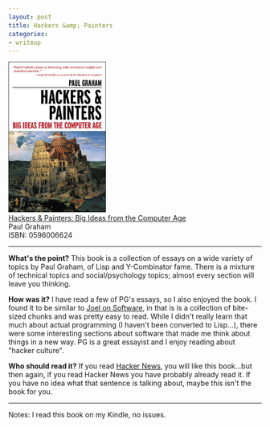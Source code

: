 ```yaml
---
layout: post
title: Hackers &amp; Painters
categories:
- writeup
---
```

![](/static/hackers-and-painters.png)  
[Hackers & Painters: Big Ideas from the Computer Age](http://www.amazon.com/exec/obidos/ASIN/1449389554/ref=nosim&tag=bookreview0a1-20)  
Paul Graham   
ISBN: 0596006624

---

**What's the point?**
This book is a collection of essays on a wide variety of topics by Paul Graham, of Lisp and 
Y-Combinator fame.  There is a mixture of technical topics and social/psychology topics; 
almost every section will leave you thinking.

**How was it?**
I have read a few of PG's essays, so I also enjoyed the book.  I found it to be similar to 
[Joel on Software](http://www.amazon.com/Joel-Software-Occasionally-Developers-Designers/dp/1590593898),
in that is is a collection of bite-sized chunks and was pretty easy to read.  While I didn't
really learn that much about actual programming (I haven't been converted to Lisp...), there
were some interesting sections about software that made me think about things in a new way. 
PG is a great essayist and I enjoy reading about "hacker culture".

**Who should read it?**
If you read [Hacker News](http://news.ycombinator.com), you will like this book...but then
again, if you read Hacker News you have probably already read it.  If you have no idea what
that sentence is talking about, maybe this isn't the book for you.

---
Notes: I read this book on my Kindle, no issues.

